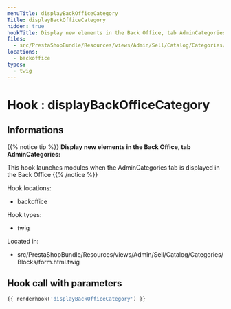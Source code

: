 ```yaml
---
menuTitle: displayBackOfficeCategory
Title: displayBackOfficeCategory
hidden: true
hookTitle: Display new elements in the Back Office, tab AdminCategories
files:
  - src/PrestaShopBundle/Resources/views/Admin/Sell/Catalog/Categories/Blocks/form.html.twig
locations:
  - backoffice
types:
  - twig
---
```


# Hook : displayBackOfficeCategory

## Informations

{{% notice tip %}}
**Display new elements in the Back Office, tab AdminCategories:** 

This hook launches modules when the AdminCategories tab is displayed in the Back Office
{{% /notice %}}

Hook locations: 
  - backoffice

Hook types: 
  - twig

Located in: 
  - src/PrestaShopBundle/Resources/views/Admin/Sell/Catalog/Categories/Blocks/form.html.twig

## Hook call with parameters

```php
{{ renderhook('displayBackOfficeCategory') }}
```